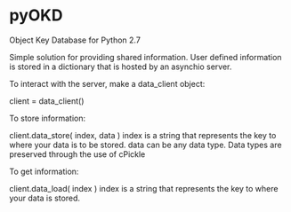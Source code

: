 # pyOKD
Object Key Database for Python 2.7

Simple solution for providing shared information. User defined information is stored in a dictionary that is hosted by an asynchio server.

To interact with the server, make a data_client object:

client = data_client()

To store information:

client.data_store( index, data )
index is a string that represents the key to where your data is to be stored.
data can be any data type. Data types are preserved through the use of cPickle

To get information:

client.data_load( index )
index is a string that represents the key to where your data is stored.


